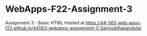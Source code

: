 # WebApps-F22-Assignment-3
Assignment 3 - Basic HTML
Hosted  at  https://44-563-web-apps-f22.github.io/44563-webapps-assignment-3-Samyukthapandula/